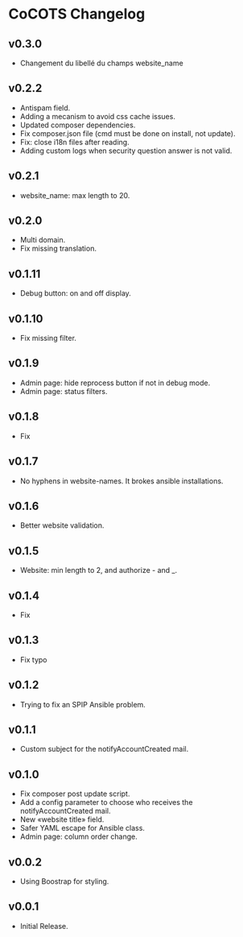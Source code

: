 # CoCOTS Changelog

## v0.3.0

* Changement du libellé du champs website_name

## v0.2.2

* Antispam field.
* Adding a mecanism to avoid css cache issues.
* Updated composer dependencies.
* Fix composer.json file (cmd must be done on install, not update).
* Fix: close i18n files after reading.
* Adding custom logs when security question answer is not valid.

## v0.2.1

* website_name: max length to 20.

## v0.2.0

* Multi domain.
* Fix missing translation.

## v0.1.11

* Debug button: on and off display.

## v0.1.10

* Fix missing filter.

## v0.1.9

* Admin page: hide reprocess button if not in debug mode.
* Admin page: status filters.

## v0.1.8

* Fix

## v0.1.7

* No hyphens in website-names. It brokes ansible installations.

## v0.1.6

* Better website validation.

## v0.1.5

* Website: min length to 2, and authorize - and _.

## v0.1.4

* Fix

## v0.1.3

* Fix typo

## v0.1.2

* Trying to fix an SPIP Ansible problem.

## v0.1.1

* Custom subject for the notifyAccountCreated mail.

## v0.1.0

* Fix composer post update script.
* Add a config parameter to choose who receives the notifyAccountCreated mail.
* New «website title» field.
* Safer YAML escape for Ansible class.
* Admin page: column order change.

## v0.0.2

* Using Boostrap for styling.

## v0.0.1

* Initial Release.
